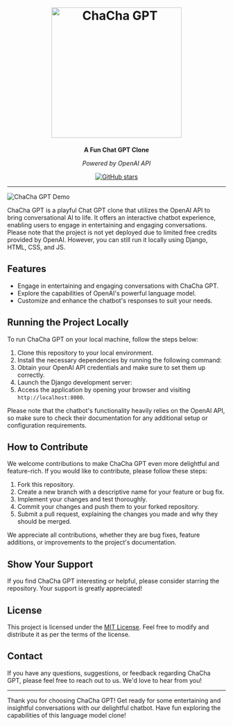 <h1 align="center">
    <img src="https://images.app.goo.gl/udGrr9Rha3H9fD8J9" alt="ChaCha GPT" width="300px">
</h1>

<p align="center">
    <strong>A Fun Chat GPT Clone</strong>
</p>

<p align="center">
    <em>Powered by OpenAI API</em>
</p>

<p align="center">
    <a href="https://github.com/your-username/cha-cha-gpt">
        <img src="https://img.shields.io/github/stars/your-username/cha-cha-gpt?style=flat-square" alt="GitHub stars">
    </a>
</p>

---

![ChaCha GPT Demo](https://your-demo-image-url)

ChaCha GPT is a playful Chat GPT clone that utilizes the OpenAI API to bring conversational AI to life. It offers an interactive chatbot experience, enabling users to engage in entertaining and engaging conversations. Please note that the project is not yet deployed due to limited free credits provided by OpenAI. However, you can still run it locally using Django, HTML, CSS, and JS.

## Features

- Engage in entertaining and engaging conversations with ChaCha GPT.
- Explore the capabilities of OpenAI's powerful language model.
- Customize and enhance the chatbot's responses to suit your needs.

## Running the Project Locally

To run ChaCha GPT on your local machine, follow the steps below:

1. Clone this repository to your local environment.
2. Install the necessary dependencies by running the following command:
3. Obtain your OpenAI API credentials and make sure to set them up correctly.
4. Launch the Django development server:
5. Access the application by opening your browser and visiting `http://localhost:8000`.

Please note that the chatbot's functionality heavily relies on the OpenAI API, so make sure to check their documentation for any additional setup or configuration requirements.

## How to Contribute

We welcome contributions to make ChaCha GPT even more delightful and feature-rich. If you would like to contribute, please follow these steps:

1. Fork this repository.
2. Create a new branch with a descriptive name for your feature or bug fix.
3. Implement your changes and test thoroughly.
4. Commit your changes and push them to your forked repository.
5. Submit a pull request, explaining the changes you made and why they should be merged.

We appreciate all contributions, whether they are bug fixes, feature additions, or improvements to the project's documentation.

## Show Your Support

If you find ChaCha GPT interesting or helpful, please consider starring the repository. Your support is greatly appreciated!

## License

This project is licensed under the [MIT License](LICENSE). Feel free to modify and distribute it as per the terms of the license.

## Contact

If you have any questions, suggestions, or feedback regarding ChaCha GPT, please feel free to reach out to us. We'd love to hear from you!

---

Thank you for choosing ChaCha GPT! Get ready for some entertaining and insightful conversations with our delightful chatbot. Have fun exploring the capabilities of this language model clone!

